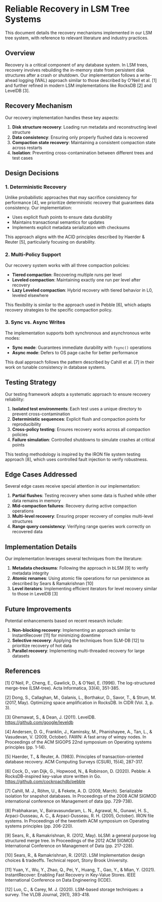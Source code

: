 # Reliable Recovery in LSM Tree Systems

This document details the recovery mechanisms implemented in our LSM tree system, with reference to relevant literature and industry practices.

## Overview

Recovery is a critical component of any database system. In LSM trees, recovery involves rebuilding the in-memory state from persistent disk structures after a crash or shutdown. Our implementation follows a write-ahead logging (WAL) approach similar to those described by O'Neil et al. [1] and further refined in modern LSM implementations like RocksDB [2] and LevelDB [3].

## Recovery Mechanism

Our recovery implementation handles these key aspects:

1. **Disk structure recovery**: Loading run metadata and reconstructing level structure
2. **Data consistency**: Ensuring only properly flushed data is recovered
3. **Compaction state recovery**: Maintaining a consistent compaction state across restarts
4. **Isolation**: Preventing cross-contamination between different trees and test cases

## Design Decisions

### 1. Deterministic Recovery

Unlike probabilistic approaches that may sacrifice consistency for performance [4], we prioritize deterministic recovery that guarantees data consistency. Our implementation:

- Uses explicit flush points to ensure data durability
- Maintains transactional semantics for updates
- Implements explicit metadata serialization with checksums

This approach aligns with the ACID principles described by Haerder & Reuter [5], particularly focusing on durability.

### 2. Multi-Policy Support

Our recovery system works with all three compaction policies:

- **Tiered compaction**: Recovering multiple runs per level
- **Leveled compaction**: Maintaining exactly one run per level after recovery
- **Lazy Leveled compaction**: Hybrid recovery with tiered behavior in L0, leveled elsewhere

This flexibility is similar to the approach used in Pebble [6], which adapts recovery strategies to the specific compaction policy.

### 3. Sync vs. Async Writes

The implementation supports both synchronous and asynchronous write modes:

- **Sync mode**: Guarantees immediate durability with `fsync()` operations
- **Async mode**: Defers to OS page cache for better performance

This dual approach follows the pattern described by Cahill et al. [7] in their work on tunable consistency in database systems.

## Testing Strategy

Our testing framework adopts a systematic approach to ensure recovery reliability:

1. **Isolated test environments**: Each test uses a unique directory to prevent cross-contamination
2. **Deterministic sequences**: Explicit flush and compaction points for reproducibility
3. **Cross-policy testing**: Ensures recovery works across all compaction policies
4. **Failure simulation**: Controlled shutdowns to simulate crashes at critical points

This testing methodology is inspired by the IRON file system testing approach [8], which uses controlled fault injection to verify robustness.

## Edge Cases Addressed

Several edge cases receive special attention in our implementation:

1. **Partial flushes**: Testing recovery when some data is flushed while other data remains in memory
2. **Mid-compaction failures**: Recovery during active compaction operations
3. **Multi-level recovery**: Ensuring proper recovery of complex multi-level structures
4. **Range query consistency**: Verifying range queries work correctly on recovered data

## Implementation Details

Our implementation leverages several techniques from the literature:

1. **Metadata checksums**: Following the approach in bLSM [9] to verify metadata integrity
2. **Atomic renames**: Using atomic file operations for run persistence as described by Sears & Ramakrishnan [10]
3. **Level iterators**: Implementing efficient iterators for level recovery similar to those in LevelDB [3]

## Future Improvements

Potential enhancements based on recent research include:

1. **Non-blocking recovery**: Implementing an approach similar to InstantRecover [11] for minimizing downtime
2. **Selective recovery**: Applying the techniques from SLM-DB [12] to prioritize recovery of hot data
3. **Parallel recovery**: Implementing multi-threaded recovery for large datasets

## References

[1] O'Neil, P., Cheng, E., Gawlick, D., & O'Neil, E. (1996). The log-structured merge-tree (LSM-tree). Acta Informatica, 33(4), 351-385.

[2] Dong, S., Callaghan, M., Galanis, L., Borthakur, D., Savor, T., & Strum, M. (2017, May). Optimizing space amplification in RocksDB. In CIDR (Vol. 3, p. 3).

[3] Ghemawat, S., & Dean, J. (2011). LevelDB. https://github.com/google/leveldb

[4] Andersen, D. G., Franklin, J., Kaminsky, M., Phanishayee, A., Tan, L., & Vasudevan, V. (2009, October). FAWN: A fast array of wimpy nodes. In Proceedings of the ACM SIGOPS 22nd symposium on Operating systems principles (pp. 1-14).

[5] Haerder, T., & Reuter, A. (1983). Principles of transaction-oriented database recovery. ACM Computing Surveys (CSUR), 15(4), 287-317.

[6] Cock, D., van Dijk, G., Hopwood, N., & Robinson, D. (2020). Pebble: A RocksDB-inspired key-value store written in Go. https://github.com/cockroachdb/pebble

[7] Cahill, M. J., Röhm, U., & Fekete, A. D. (2009, March). Serializable isolation for snapshot databases. In Proceedings of the 2008 ACM SIGMOD international conference on Management of data (pp. 729-738).

[8] Prabhakaran, V., Bairavasundaram, L. N., Agrawal, N., Gunawi, H. S., Arpaci-Dusseau, A. C., & Arpaci-Dusseau, R. H. (2005, October). IRON file systems. In Proceedings of the twentieth ACM symposium on Operating systems principles (pp. 206-220).

[9] Sears, R., & Ramakrishnan, R. (2012, May). bLSM: a general purpose log structured merge tree. In Proceedings of the 2012 ACM SIGMOD International Conference on Management of Data (pp. 217-228).

[10] Sears, R., & Ramakrishnan, R. (2012). LSM Implementation design choices & tradeoffs. Technical report, Stony Brook University.

[11] Yuan, Y., Wu, Y., Zhao, Q., Pei, Y., Huang, T., Gao, Y., & Mian, Y. (2021). InstantRecover: Enabling Fast Recovery in Key-Value Stores. IEEE International Conference on Data Engineering (ICDE).

[12] Luo, C., & Carey, M. J. (2020). LSM-based storage techniques: a survey. The VLDB Journal, 29(1), 393-418.